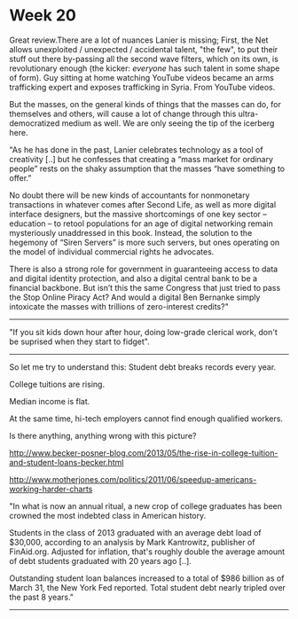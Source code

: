 # Week 20

Great review.There are a lot of nuances Lanier is missing; First, the
Net allows unexploited / unexpected / accidental talent, "the few", to
put their stuff out there by-passing all the second wave filters,
which on its own, is revolutionary enough (the kicker: _everyone_ has
such talent in some shape of form). Guy sitting at home watching
YouTube videos became an arms trafficking expert and exposes
trafficking in Syria. From YouTube videos.

But the masses, on the general kinds of things that the masses can do,
for themselves and others, will cause a lot of change through this
ultra-democratized medium as well. We are only seeing the tip of the
icerberg here.

"As he has done in the past, Lanier celebrates technology as a tool of
creativity [..] but he confesses that creating a “mass market for
ordinary people” rests on the shaky assumption that the masses “have
something to offer.”

No doubt there will be new kinds of accountants for nonmonetary
transactions in whatever comes after Second Life, as well as more
digital interface designers, but the massive shortcomings of one key
sector – education – to retool populations for an age of digital
networking remain mysteriously unaddressed in this book. Instead, the
solution to the hegemony of “Siren Servers” is more such servers, but
ones operating on the model of individual commercial rights he
advocates.

There is also a strong role for government in guaranteeing access to
data and digital identity protection, and also a digital central bank
to be a financial backbone. But isn’t this the same Congress that just
tried to pass the Stop Online Piracy Act? And would a digital Ben
Bernanke simply intoxicate the masses with trillions of zero-interest
credits?"

---

"If you sit kids down hour after hour, doing low-grade clerical work,
don't be suprised when they start to fidget".

---

So let me try to understand this: Student debt breaks records every year.

College tuitions are rising.

Median income is flat.

At the same time, hi-tech employers cannot find enough qualified workers.

Is there anything, anything wrong with this picture?

http://www.becker-posner-blog.com/2013/05/the-rise-in-college-tuition-and-student-loans-becker.html

http://www.motherjones.com/politics/2011/06/speedup-americans-working-harder-charts

"In what is now an annual ritual, a new crop of college graduates has
been crowned the most indebted class in American history.

Students in the class of 2013 graduated with an average debt load of
$30,000, according to an analysis by Mark Kantrowitz, publisher of
FinAid.org. Adjusted for inflation, that's roughly double the average
amount of debt students graduated with 20 years ago [..].

Outstanding student loan balances increased to a total of $986 billion
as of March 31, the New York Fed reported. Total student debt nearly
tripled over the past 8 years."

---
